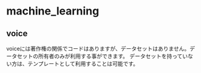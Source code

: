 # machine_learning

## voice
voiceには著作権の関係でコードはありますが、データセットはありません。データセットの所有者のみが利用する事ができます。
データセットを持っていない方は、テンプレートとして利用することは可能です。

